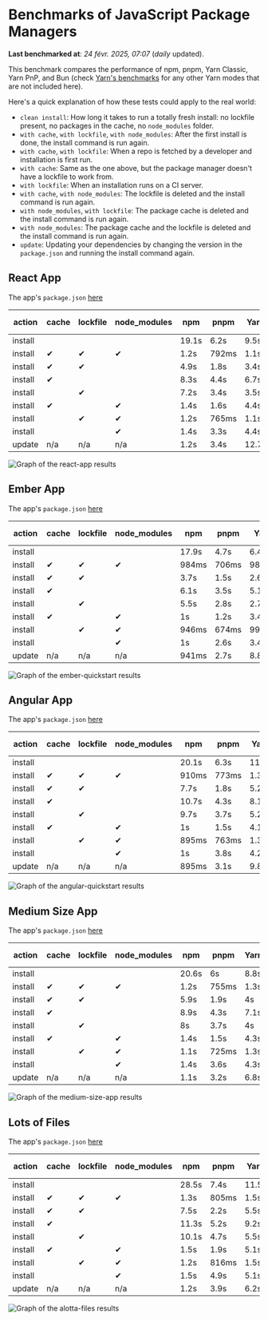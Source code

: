 # Benchmarks of JavaScript Package Managers

**Last benchmarked at**: _24 févr. 2025, 07:07_ (_daily_ updated).

This benchmark compares the performance of npm, pnpm, Yarn Classic, Yarn PnP, and Bun (check [Yarn's benchmarks](https://yarnpkg.com/benchmarks) for any other Yarn modes that are not included here).

Here's a quick explanation of how these tests could apply to the real world:

- `clean install`: How long it takes to run a totally fresh install: no lockfile present, no packages in the cache, no `node_modules` folder.
- `with cache`, `with lockfile`, `with node_modules`: After the first install is done, the install command is run again.
- `with cache`, `with lockfile`: When a repo is fetched by a developer and installation is first run.
- `with cache`: Same as the one above, but the package manager doesn't have a lockfile to work from.
- `with lockfile`: When an installation runs on a CI server.
- `with cache`, `with node_modules`: The lockfile is deleted and the install command is run again.
- `with node_modules`, `with lockfile`: The package cache is deleted and the install command is run again.
- `with node_modules`: The package cache and the lockfile is deleted and the install command is run again.
- `update`: Updating your dependencies by changing the version in the `package.json` and running the install command again.

## React App

The app's `package.json` [here](./fixtures/react-app/package.json)

| action  | cache | lockfile | node_modules| npm | pnpm | Yarn | Yarn PnP | Bun |
| ---     | ---   | ---      | ---         | --- | ---  | ---  | ---      | --- |
| install |       |          |             | 19.1s | 6.2s | 9.5s | 4.4s | 1.5s |
| install | ✔     | ✔        | ✔           | 1.2s | 792ms | 1.1s | n/a | 37ms |
| install | ✔     | ✔        |             | 4.9s | 1.8s | 3.4s | 962ms | 450ms |
| install | ✔     |          |             | 8.3s | 4.4s | 6.7s | 4.1s | 434ms |
| install |       | ✔        |             | 7.2s | 3.4s | 3.5s | 957ms | 423ms |
| install | ✔     |          | ✔           | 1.4s | 1.6s | 4.4s | n/a | 35ms |
| install |       | ✔        | ✔           | 1.2s | 765ms | 1.1s | n/a | 32ms |
| install |       |          | ✔           | 1.4s | 3.3s | 4.4s | n/a | 32ms |
| update  | n/a | n/a | n/a | 1.2s | 3.4s | 12.7s | 6.2s | 36ms |

<img alt="Graph of the react-app results" src="results/img/react-app.svg" />

## Ember App

The app's `package.json` [here](./fixtures/ember-quickstart/package.json)

| action  | cache | lockfile | node_modules| npm | pnpm | Yarn | Yarn PnP | Bun |
| ---     | ---   | ---      | ---         | --- | ---  | ---  | ---      | --- |
| install |       |          |             | 17.9s | 4.7s | 6.4s | 3.6s | 1.3s |
| install | ✔     | ✔        | ✔           | 984ms | 706ms | 989ms | n/a | 31ms |
| install | ✔     | ✔        |             | 3.7s | 1.5s | 2.6s | 848ms | 355ms |
| install | ✔     |          |             | 6.1s | 3.5s | 5.1s | 3.2s | 339ms |
| install |       | ✔        |             | 5.5s | 2.8s | 2.7s | 854ms | 335ms |
| install | ✔     |          | ✔           | 1s | 1.2s | 3.4s | n/a | 28ms |
| install |       | ✔        | ✔           | 946ms | 674ms | 993ms | n/a | 27ms |
| install |       |          | ✔           | 1s | 2.6s | 3.4s | n/a | 26ms |
| update  | n/a | n/a | n/a | 941ms | 2.7s | 8.8s | 4.5s | 30ms |

<img alt="Graph of the ember-quickstart results" src="results/img/ember-quickstart.svg" />

## Angular App

The app's `package.json` [here](./fixtures/angular-quickstart/package.json)

| action  | cache | lockfile | node_modules| npm | pnpm | Yarn | Yarn PnP | Bun |
| ---     | ---   | ---      | ---         | --- | ---  | ---  | ---      | --- |
| install |       |          |             | 20.1s | 6.3s | 11.8s | 4.5s | 1.9s |
| install | ✔     | ✔        | ✔           | 910ms | 773ms | 1.3s | n/a | 30ms |
| install | ✔     | ✔        |             | 7.7s | 1.8s | 5.2s | 1.2s | 877ms |
| install | ✔     |          |             | 10.7s | 4.3s | 8.1s | 4s | 840ms |
| install |       | ✔        |             | 9.7s | 3.7s | 5.2s | 1.1s | 853ms |
| install | ✔     |          | ✔           | 1s | 1.5s | 4.1s | n/a | 31ms |
| install |       | ✔        | ✔           | 895ms | 763ms | 1.3s | n/a | 28ms |
| install |       |          | ✔           | 1s | 3.8s | 4.2s | n/a | 28ms |
| update  | n/a | n/a | n/a | 895ms | 3.1s | 9.8s | 4.2s | 34ms |

<img alt="Graph of the angular-quickstart results" src="results/img/angular-quickstart.svg" />

## Medium Size App

The app's `package.json` [here](./fixtures/medium-size-app/package.json)

| action  | cache | lockfile | node_modules| npm | pnpm | Yarn | Yarn PnP | Bun |
| ---     | ---   | ---      | ---         | --- | ---  | ---  | ---      | --- |
| install |       |          |             | 20.6s | 6s | 8.8s | 4.5s | 1.7s |
| install | ✔     | ✔        | ✔           | 1.2s | 755ms | 1.3s | n/a | 33ms |
| install | ✔     | ✔        |             | 5.9s | 1.9s | 4s | 1.1s | 489ms |
| install | ✔     |          |             | 8.9s | 4.3s | 7.1s | 4.1s | 486ms |
| install |       | ✔        |             | 8s | 3.7s | 4s | 1.1s | 462ms |
| install | ✔     |          | ✔           | 1.4s | 1.5s | 4.3s | n/a | 34ms |
| install |       | ✔        | ✔           | 1.1s | 725ms | 1.3s | n/a | 30ms |
| install |       |          | ✔           | 1.4s | 3.6s | 4.3s | n/a | 30ms |
| update  | n/a | n/a | n/a | 1.1s | 3.2s | 6.8s | 4.1s | 41ms |

<img alt="Graph of the medium-size-app results" src="results/img/medium-size-app.svg" />

## Lots of Files

The app's `package.json` [here](./fixtures/alotta-files/package.json)

| action  | cache | lockfile | node_modules| npm | pnpm | Yarn | Yarn PnP | Bun |
| ---     | ---   | ---      | ---         | --- | ---  | ---  | ---      | --- |
| install |       |          |             | 28.5s | 7.4s | 11.5s | 5.5s | 2.2s |
| install | ✔     | ✔        | ✔           | 1.3s | 805ms | 1.5s | n/a | 42ms |
| install | ✔     | ✔        |             | 7.5s | 2.2s | 5.5s | 1.3s | 738ms |
| install | ✔     |          |             | 11.3s | 5.2s | 9.2s | 4.9s | 717ms |
| install |       | ✔        |             | 10.1s | 4.7s | 5.5s | 1.3s | 720ms |
| install | ✔     |          | ✔           | 1.5s | 1.9s | 5.1s | n/a | 41ms |
| install |       | ✔        | ✔           | 1.2s | 816ms | 1.5s | n/a | 38ms |
| install |       |          | ✔           | 1.5s | 4.9s | 5.1s | n/a | 38ms |
| update  | n/a | n/a | n/a | 1.2s | 3.9s | 6.2s | 4.9s | 94ms |

<img alt="Graph of the alotta-files results" src="results/img/alotta-files.svg" />